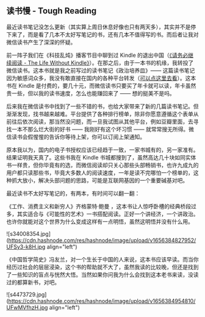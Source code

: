 ## 读书慢 - Tough Reading

最近读书笔记没怎么更新（其实算上周日休息好像也只有两天多），其实并不是停下来了，而是看了几本不太好写笔记的书，还有几本不值得写的书。而后者让我对微信读书产生了深深的怀疑。

前一阵子我们在《科技乱炖》播客节目中聊到过 Kindle 的退出中国（[《请务必继续阅读 - The Life Without Kindle》](https://someonegao.com/the-life-without-kindle)）。在那之后，由于一本书的机缘，我转投了微信读书。这本书就是我之前写过的读书笔记《政治培养皿》—— 这篇读书笔记因为敏感词众多，我没有敢直接在国内的各种平台转发（[可以点这里去看](https://someonegao.com/what-if-history-repeats-itself)）。这本书在 Kindle 是付费的，要几十元，而微信读书只要买了年卡就可以读，年卡虽然贵一些，但以我的读书速度，怎么也能赚回来了 —— 想的挺美不是吗。

后来我在微信读书中找到了一些不错的书，也给大家带来了新的几篇读书笔记。但渐渐发现，找书越来越难。平台提供了各种排行榜单，除非你愿意遵循这个表单从前往后依次阅读，那当然没问题，而一旦我试图从其他平台，例如豆瓣里面，去寻找一本不那么烂大街的好书 —— 我刚好有这个坏习惯 —— 就常常搜无所得。微信读书会假惺惺的告诉你等待上架，你可以订阅上架通知。

原本我以为，国内的电子书授权应该已经趋于一致，一家书城有的，另一家准有。结果证明我天真了。这些书我在 Kindle 书城都搜到了，虽然高达几十块如同实体书一样贵，但你毕竟有的选，而微信阅读却只关心那些头部畅销书，也许九成九的用户都只读那些书，毕竟大多数人的阅读速度，一年是读不完哪怕一个榜单的，这种抓大放小，解决头部问题的思路，可能是互联网基因的一个重要碱基对吧。

最近读书不太好写笔记的，有两本，有时间可以翻一翻：

《工作、消费主义和新穷人》齐格蒙特·鲍曼 ，这本书让人惊呼卧槽的经典桥段过多，其实适合与《可能性的艺术》一书搭配阅读。正好一个讲经济，一个讲政治。也许你就能对这个世界为什么变成这样有一点明悟，虽然这明悟并没有什么用。

![s34008354.jpg](https://cdn.hashnode.com/res/hashnode/image/upload/v1656384827952/UFSy3-k8H.jpg align="left")

《中国哲学简史》冯友兰，对一个生长于中国的人来说，这本书应该早读。而当你经历过社会的层层浸染，这个书的帮助就不大了，虽然我读的比较晚，但还是找到了一些知识的盲点与恍然大悟。当然如果你问我为什么会找到这本老书来读，没读过的都算新书，对吧。

![s4473729.jpg](https://cdn.hashnode.com/res/hashnode/image/upload/v1656384954810/UFwMVfhzH.jpg align="left")

